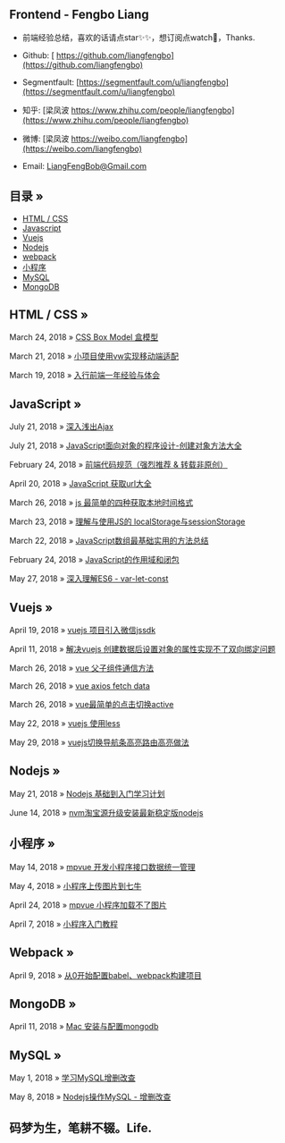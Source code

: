 ## Frontend - Fengbo Liang

- 前端经验总结，喜欢的话请点star✨✨，想订阅点watch🎉，Thanks.

- Github: [ https://github.com/liangfengbo](https://github.com/liangfengbo)

- Segmentfault: [https://segmentfault.com/u/liangfengbo](https://segmentfault.com/u/liangfengbo) 

- 知乎: [梁凤波 https://www.zhihu.com/people/liangfengbo](https://www.zhihu.com/people/liangfengbo)

- 微博: [梁凤波 https://weibo.com/liangfengbo](https://weibo.com/liangfengbo)

- Email: LiangFengBob@Gmail.com


## 目录 »
 - [HTML / CSS](https://github.com/liangfengbo/frontend-develop#html--css--)
 - [Javascript](https://github.com/liangfengbo/frontend-develop#javascript-)
 - [Vuejs](https://github.com/liangfengbo/frontend-develop#vuejs-)
 - [Nodejs](https://github.com/liangfengbo/frontend-develop#nodejs-)
 - [webpack](https://github.com/liangfengbo/frontend-develop#webpack-)
 - [小程序](https://github.com/liangfengbo/frontend-develop#%E5%B0%8F%E7%A8%8B%E5%BA%8F-)
 - [MySQL](https://github.com/liangfengbo/frontend-develop#mysql-)
 - [MongoDB](https://github.com/liangfengbo/frontend-develop#mongodb-)



## HTML / CSS  »

March 24, 2018 » [CSS Box Model 盒模型](https://github.com/liangfengbo/frontend-develop/issues/7)

March 21, 2018 » [小项目使用vw实现移动端适配](https://github.com/liangfengbo/frontend-develop/issues/4)

March 19, 2018 » [入行前端一年经验与体会](https://github.com/liangfengbo/frontend-develop/issues/3)


## JavaScript »

July 21, 2018 » [深入浅出Ajax](https://github.com/liangfengbo/frontend-develop/issues/28)

July 21, 2018 » [JavaScript面向对象的程序设计-创建对象方法大全](https://github.com/liangfengbo/frontend-develop/issues/29)

February 24, 2018 » [前端代码规范（强烈推荐 & 转载非原创）](https://github.com/liangfengbo/frontend-develop/issues/2)

April 20, 2018 » [JavaScript 获取url大全](https://github.com/liangfengbo/frontend-develop/issues/18)

March 26, 2018 » [js 最简单的四种获取本地时间格式](https://github.com/liangfengbo/frontend-develop/issues/8)

March 23, 2018 » [理解与使用JS的 localStorage与sessionStorage](https://github.com/liangfengbo/frontend-develop/issues/6)

March 22, 2018 » [JavaScript数组最基础实用的方法总结](https://github.com/liangfengbo/frontend-develop/issues/5)

February 24, 2018  » [JavaScript的作用域和闭包](https://github.com/liangfengbo/frontend-develop/issues/1)

May 27, 2018 » [深入理解ES6 - var-let-const](https://github.com/liangfengbo/frontend-develop/issues/25)


## Vuejs »
April 19, 2018 » [vuejs 项目引入微信jssdk](https://github.com/liangfengbo/frontend-develop/issues/17)

April 11, 2018 » [解决vuejs 创建数据后设置对象的属性实现不了双向绑定问题](https://github.com/liangfengbo/frontend-develop/issues/16)

March 26, 2018 » [vue 父子组件通信方法](https://github.com/liangfengbo/frontend-develop/issues/11)

March 26, 2018 » [vue axios fetch data](https://github.com/liangfengbo/frontend-develop/issues/10)

March 26, 2018 » [vue最简单的点击切换active](https://github.com/liangfengbo/frontend-develop/issues/9)

May 22, 2018 » [vuejs 使用less](https://github.com/liangfengbo/frontend-develop/issues/24)

May 29, 2018 » [vuejs切换导航条高亮路由高亮做法](https://github.com/liangfengbo/frontend-develop/issues/26)

## Nodejs »
May 21, 2018 » [Nodejs 基础到入门学习计划](https://github.com/liangfengbo/learning-nodejs)

June 14, 2018 » [nvm淘宝源升级安装最新稳定版nodejs](https://github.com/liangfengbo/frontend-develop/issues/27)


##  小程序 »
May 14, 2018 » [mpvue 开发小程序接口数据统一管理](https://github.com/liangfengbo/frontend-develop/issues/23)

May 4, 2018 » [小程序上传图片到七牛](https://github.com/liangfengbo/frontend-develop/issues/21)

April 24, 2018 » [mpvue 小程序加载不了图片](https://github.com/liangfengbo/frontend-develop/issues/19)

April 7, 2018 » [小程序入门教程](https://github.com/liangfengbo/frontend-develop/issues/12)




## Webpack »
April 9, 2018 » [从0开始配置babel、webpack构建项目](https://github.com/liangfengbo/frontend-develop/issues/14)


## MongoDB »
April 11, 2018 » [Mac 安装与配置mongodb](https://github.com/liangfengbo/frontend-develop/issues/15)


##  MySQL »

May 1, 2018 » [学习MySQL增删改查](https://github.com/liangfengbo/frontend-develop/issues/20)

May 8, 2018  » [Nodejs操作MySQL - 增删改查](https://github.com/liangfengbo/frontend-develop/issues/22)
 
  
## 码梦为生，笔耕不辍。Life.


